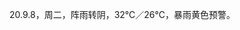 <link href="../../css/style.css" rel="stylesheet" type="text/css" />

<span class="fzzy">20.9.8，周二，阵雨转阴，32℃／26℃，暴雨黄色预警。

